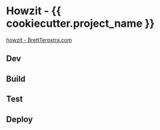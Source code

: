 # Howzit - {{ cookiecutter.project_name }}
[howzit - BrettTerpstra.com](https://brettterpstra.com/projects/howzit/)

## Dev

## Build

## Test

## Deploy
